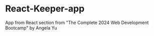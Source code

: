 # React-Keeper-app
App from React section from "The Complete 2024 Web Development Bootcamp" by Angela Yu
